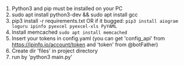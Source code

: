 1) Python3 and pip must be installed on your PC
2) sudo apt install python3-dev && sudo apt install gcc
3) pip3 install -r requirements.txt OR if it bugged:
```pip3 install aiogram loguru ipinfo pyexcel pyexcel-xls PyYAML```
4) Install memcached ```sudo apt install memcached```
4) Insert your tokens in config.yaml (you can get 'config_api' from https://ipinfo.io/account/token and 'token' from @botFather)
5) Create dir 'files' in project directory
6) run by 'python3 main.py'
